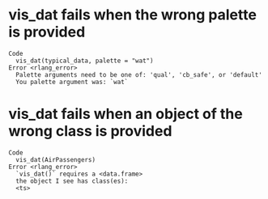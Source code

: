 # vis_dat fails when the wrong palette is provided

    Code
      vis_dat(typical_data, palette = "wat")
    Error <rlang_error>
      Palette arguments need to be one of: 'qual', 'cb_safe', or 'default'
      You palette argument was: `wat`

# vis_dat fails when an object of the wrong class is provided

    Code
      vis_dat(AirPassengers)
    Error <rlang_error>
      `vis_dat()` requires a <data.frame>
      the object I see has class(es):
      <ts>

